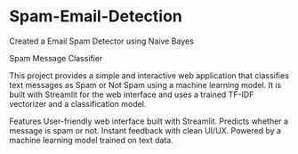 # Spam-Email-Detection
Created a Email Spam Detector using Naive Bayes

Spam Message Classifier

This project provides a simple and interactive web application that classifies text messages as Spam or Not Spam using a machine learning model. It is built with Streamlit for the web interface and uses a trained TF-IDF vectorizer and a classification model.

Features
User-friendly web interface built with Streamlit.
Predicts whether a message is spam or not.
Instant feedback with clean UI/UX.
Powered by a machine learning model trained on text data.
